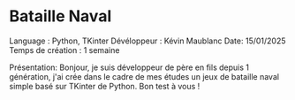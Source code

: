# Bataille Naval

Language : Python, TKinter
Dévéloppeur : Kévin Maublanc
Date: 15/01/2025
Temps de création : 1 semaine

Présentation:
Bonjour, je suis développeur de père en fils depuis 1 génération, j'ai crée dans le cadre de mes études un jeux de bataille naval simple basé sur TKinter de Python.
Bon test à vous !
